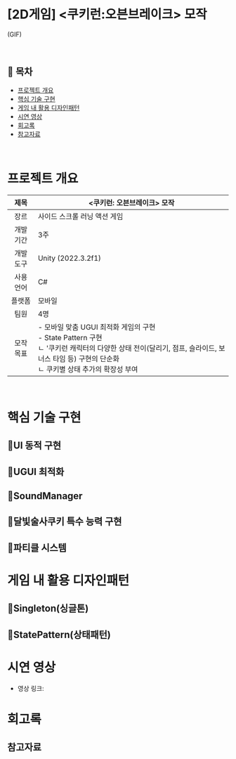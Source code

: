 # [2D게임] <쿠키런:오븐브레이크> 모작
(GIF)

</br>

## :memo: 목차

- [프로젝트 개요](#프로젝트-개요)
- [핵심 기술 구현](#핵심_기술_구현)
- [게임 내 활용 디자인패턴](#게임-내-활용-디자인패턴)
- [시연 영상](#시연-영상)
- [회고록](#회고록)
- [참고자료](#참고자료)

</br>

# 프로젝트 개요

|제목|<쿠키런: 오븐브레이크> 모작|
|:------:|---|
|장르|사이드 스크롤 러닝 액션 게임|
|개발 기간|3주|
|개발 도구|Unity (2022.3.2f1)|
|사용 언어|C#|
|플랫폼|모바일|
|팀원|4명|
|모작 목표| - 모바일 맞춤 UGUI 최적화 게임의 구현 <br> - State Pattern 구현 <br> ㄴ '쿠키런 캐릭터의 다양한 상태 전이(달리기, 점프, 슬라이드, 보너스 타임 등) 구현의 단순화 <br> ㄴ 쿠키별 상태 추가의 확장성 부여

</br>

# 핵심 기술 구현
## :gem:UI 동적 구현
## :gem:UGUI 최적화
## :gem:SoundManager
## :gem:달빛술사쿠키 특수 능력 구현
## :gem:파티클 시스템

# 게임 내 활용 디자인패턴
## :gem:Singleton(싱글톤)
## :gem:StatePattern(상태패턴)

# 시연 영상

- 영상 링크:

# 회고록

## 참고자료
